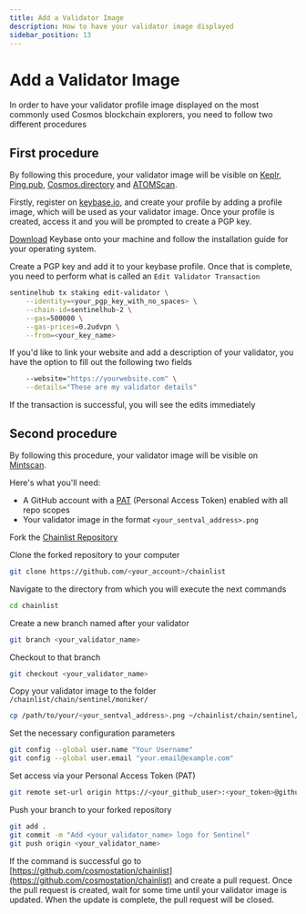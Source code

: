 ```yaml
---
title: Add a Validator Image
description: How to have your validator image displayed
sidebar_position: 13
---
```


# Add a Validator Image

In order to have your validator profile image displayed on the most commonly used Cosmos blockchain explorers, you need to follow two different procedures

## First procedure

By following this procedure, your validator image will be visible on [Keplr](https://wallet.keplr.app/chains/sentinel), [Ping.pub](https://ping.pub/sentinel/staking), [Cosmos.directory](https://cosmos.directory/sentinel/validators) and [ATOMScan](https://atomscan.com/sentinel/validators).

Firstly, register on [keybase.io](https://keybase.io/), and create your profile by adding a profile image, which will be used as your validator image. Once your profile is created, access it and you will be prompted to create a PGP key.

[Download](https://keybase.io/download) Keybase onto your machine and follow the installation guide for your operating system.

Create a PGP key and add it to your keybase profile. Once that is complete, you need to perform what is called an `Edit Validator Transaction`

```bash
sentinelhub tx staking edit-validator \
    --identity=<your_pgp_key_with_no_spaces> \
    --chain-id=sentinelhub-2 \
    --gas=500000 \
    --gas-prices=0.2udvpn \
    --from=<your_key_name>
```

If you'd like to link your website and add a description of your validator, you have the option to fill out the following two fields

```bash
    --website="https://yourwebsite.com" \
    --details="These are my validator details"
```

If the transaction is successful, you will see the edits immediately

## Second procedure

By following this procedure, your validator image will be visible on [Mintscan](https://www.mintscan.io/sentinel/validators).

Here's what you'll need:
- A GitHub account with a [PAT](https://github.com/settings/tokens) (Personal Access Token) enabled with all repo scopes
- Your validator image in the format `<your_sentval_address>.png`

Fork the [Chainlist Repository](https://github.com/cosmostation/chainlist)

Clone the forked repository to your computer

```bash
git clone https://github.com/<your_account>/chainlist
```

Navigate to the directory from which you will execute the next commands

```bash
cd chainlist
```

Create a new branch named after your validator

```bash
git branch <your_validator_name>
```

Checkout to that branch

```bash
git checkout <your_validator_name>
```

Copy your validator image to the folder `/chainlist/chain/sentinel/moniker/`

```bash
cp /path/to/your/<your_sentval_address>.png ~/chainlist/chain/sentinel/moniker/
```

Set the necessary configuration parameters

```bash
git config --global user.name "Your Username"
git config --global user.email "your.email@example.com"
```

Set access via your Personal Access Token (PAT)

```bash
git remote set-url origin https://<your_github_user>:<your_token>@github.com/<your_github_user>chainlist.git
```

Push your branch to your forked repository

```bash
git add .
git commit -m "Add <your_validator_name> logo for Sentinel"
git push origin <your_validator_name>
```

If the command is successful go to [https://github.com/cosmostation/chainlist](https://github.com/cosmostation/chainlist) and create a pull request. Once the pull request is created, wait for some time until your validator image is updated. When the update is complete, the pull request will be closed.